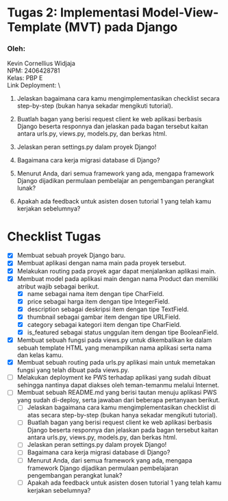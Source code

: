 # Tugas 2: Implementasi Model-View-Template (MVT) pada Django

### Oleh:
Kevin Cornellius Widjaja \
NPM: 2406428781 \
Kelas: PBP E \
Link Deployment: \


1. Jelaskan bagaimana cara kamu mengimplementasikan checklist secara step-by-step (bukan hanya sekadar mengikuti tutorial).


2. Buatlah bagan yang berisi request client ke web aplikasi berbasis Django beserta responnya dan jelaskan pada bagan tersebut kaitan antara urls.py, views.py, models.py, dan berkas html.
  
3. Jelaskan peran settings.py dalam proyek Django!

4. Bagaimana cara kerja migrasi database di Django?

5. Menurut Anda, dari semua framework yang ada, mengapa framework Django dijadikan permulaan pembelajar an pengembangan perangkat lunak?

6. Apakah ada feedback untuk asisten dosen tutorial 1 yang telah kamu kerjakan sebelumnya?
  
# Checklist Tugas

- [X] Membuat sebuah proyek Django baru.
- [X] Membuat aplikasi dengan nama main pada proyek tersebut.
- [X] Melakukan routing pada proyek agar dapat menjalankan aplikasi main.
- [X] Membuat model pada aplikasi main dengan nama Product dan memiliki atribut wajib sebagai berikut.
  - [X] name sebagai nama item dengan tipe CharField.
  - [X] price sebagai harga item dengan tipe IntegerField.
  - [X] description sebagai deskripsi item dengan tipe TextField.
  - [X] thumbnail sebagai gambar item dengan tipe URLField.
  - [X] category sebagai kategori item dengan tipe CharField.
  - [X] is_featured sebagai status unggulan item dengan tipe BooleanField.
- [X] Membuat sebuah fungsi pada views.py untuk dikembalikan ke dalam sebuah template HTML yang menampilkan nama aplikasi serta nama dan kelas kamu.
- [X] Membuat sebuah routing pada urls.py aplikasi main untuk memetakan fungsi yang telah dibuat pada views.py.
- [ ] Melakukan deployment ke PWS terhadap aplikasi yang sudah dibuat sehingga nantinya dapat diakses oleh teman-temanmu melalui Internet.
- [ ] Membuat sebuah README.md yang berisi tautan menuju aplikasi PWS yang sudah di-deploy, serta jawaban dari beberapa pertanyaan berikut.
  - [ ] Jelaskan bagaimana cara kamu mengimplementasikan checklist di atas secara step-by-step (bukan hanya sekadar mengikuti tutorial).
  - [ ] Buatlah bagan yang berisi request client ke web aplikasi berbasis Django beserta responnya dan jelaskan pada bagan tersebut kaitan antara urls.py, views.py, models.py, dan berkas html.
  - [ ] Jelaskan peran settings.py dalam proyek Django!
  - [ ] Bagaimana cara kerja migrasi database di Django?
  - [ ] Menurut Anda, dari semua framework yang ada, mengapa framework Django dijadikan permulaan pembelajaran pengembangan perangkat lunak?
  - [ ] Apakah ada feedback untuk asisten dosen tutorial 1 yang telah kamu kerjakan sebelumnya?

